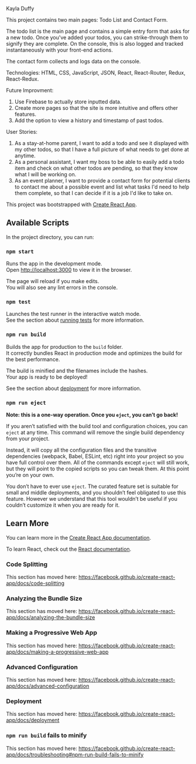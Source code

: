 Kayla Duffy

This project contains two main pages: Todo List and Contact Form. 

The todo list is the main page and contains a simple entry form that asks for a new todo. Once you've added your todos, you can strike-through them to signify they are complete. On the console, this is also logged and tracked instantaneously with your front-end actions. 

The contact form collects and logs data on the console. 

Technologies: HTML, CSS, JavaScript, JSON, React, React-Router, Redux, React-Redux.

Future Improvment: 
1. Use Firebase to actually store inputted data. 
2. Create more pages so that the site is more intuitive and offers other features.
3. Add the option to view a history and timestamp of past todos. 

User Stories:
1. As a stay-at-home parent, I want to add a todo and see it displayed with my other todos, so that I have a full picture of what needs to get done at anytime. 
2. As a personal assistant, I want my boss to be able to easily add a todo item and check on what other todos are pending, so that they know what I will be working on.
3. As an event planner, I want to provide a contact form for potential clients to contact me about a possible event and list what tasks I'd need to help them complete, so that I can decide if it is a job I'd like to take on.

This project was bootstrapped with [Create React App](https://github.com/facebook/create-react-app).

## Available Scripts

In the project directory, you can run:

### `npm start`

Runs the app in the development mode.<br />
Open [http://localhost:3000](http://localhost:3000) to view it in the browser.

The page will reload if you make edits.<br />
You will also see any lint errors in the console.

### `npm test`

Launches the test runner in the interactive watch mode.<br />
See the section about [running tests](https://facebook.github.io/create-react-app/docs/running-tests) for more information.

### `npm run build`

Builds the app for production to the `build` folder.<br />
It correctly bundles React in production mode and optimizes the build for the best performance.

The build is minified and the filenames include the hashes.<br />
Your app is ready to be deployed!

See the section about [deployment](https://facebook.github.io/create-react-app/docs/deployment) for more information.

### `npm run eject`

**Note: this is a one-way operation. Once you `eject`, you can’t go back!**

If you aren’t satisfied with the build tool and configuration choices, you can `eject` at any time. This command will remove the single build dependency from your project.

Instead, it will copy all the configuration files and the transitive dependencies (webpack, Babel, ESLint, etc) right into your project so you have full control over them. All of the commands except `eject` will still work, but they will point to the copied scripts so you can tweak them. At this point you’re on your own.

You don’t have to ever use `eject`. The curated feature set is suitable for small and middle deployments, and you shouldn’t feel obligated to use this feature. However we understand that this tool wouldn’t be useful if you couldn’t customize it when you are ready for it.

## Learn More

You can learn more in the [Create React App documentation](https://facebook.github.io/create-react-app/docs/getting-started).

To learn React, check out the [React documentation](https://reactjs.org/).

### Code Splitting

This section has moved here: https://facebook.github.io/create-react-app/docs/code-splitting

### Analyzing the Bundle Size

This section has moved here: https://facebook.github.io/create-react-app/docs/analyzing-the-bundle-size

### Making a Progressive Web App

This section has moved here: https://facebook.github.io/create-react-app/docs/making-a-progressive-web-app

### Advanced Configuration

This section has moved here: https://facebook.github.io/create-react-app/docs/advanced-configuration

### Deployment

This section has moved here: https://facebook.github.io/create-react-app/docs/deployment

### `npm run build` fails to minify

This section has moved here: https://facebook.github.io/create-react-app/docs/troubleshooting#npm-run-build-fails-to-minify
